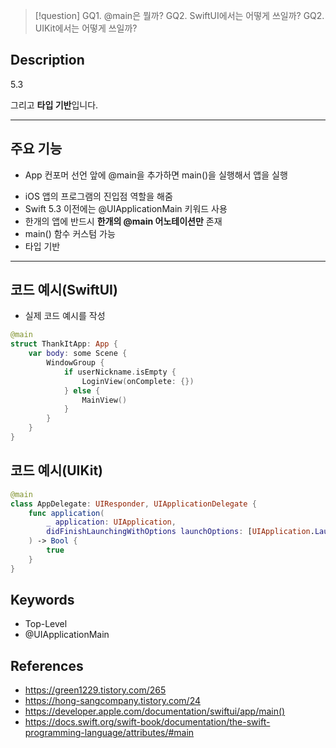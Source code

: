 >[!question]
>GQ1. @main은 뭘까?
>GQ2. SwiftUI에서는 어떻게 쓰일까?
>GQ2. UIKit에서는 어떻게 쓰일까?

## Description
5.3 

그리고 **타입 기반**입니다.

---
## 주요 기능
- App 컨포머 선언 앞에 @main을 추가하면 main()을 실행해서 앱을 실행
+ iOS 앱의 프로그램의 진입점 역할을 해줌
+ Swift 5.3 이전에는 @UIApplicationMain 키워드 사용
+ 한개의 앱에 반드시 **한개의 @main 어노테이션만** 존재
+ main() 함수 커스텀 가능
+ 타입 기반



---

## 코드 예시(SwiftUI)
+ 실제 코드 예시를 작성
```swift
@main
struct ThankItApp: App {
    var body: some Scene {
        WindowGroup {
            if userNickname.isEmpty {
                LoginView(onComplete: {})
            } else {
                MainView()
            }
        }
    }
}
```

## 코드 예시(UIKit)
```swift
@main
class AppDelegate: UIResponder, UIApplicationDelegate {
    func application(
        _ application: UIApplication,
        didFinishLaunchingWithOptions launchOptions: [UIApplication.LaunchOptionsKey: Any]?
    ) -> Bool {
        true
    }
}
```


## Keywords
+ Top-Level
+ @UIApplicationMain

## References
- https://green1229.tistory.com/265
- https://hong-sangcompany.tistory.com/24
- https://developer.apple.com/documentation/swiftui/app/main()
- https://docs.swift.org/swift-book/documentation/the-swift-programming-language/attributes/#main




